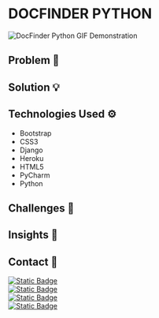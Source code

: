 # DOCFINDER PYTHON

![DocFinder Python GIF Demonstration](https://github.com/smhussain5/HCP-Django-Python/blob/main/DOCFINDER_PYTHON.gif?raw=true)

## Problem 🤔

<!--Being able to connect with people from different countries is one of the most powerful features of the internet. This rapid globalization necessitates the need for applications that help translate text to various languages to facilitate communication.--->

## Solution 💡

<!--This terminal application utilizes Google Translator's API to convert text from english to one of 10 languages. The original text is displayed with the translated text below. Users have the option to translate as often as they want.--->

## Technologies Used ⚙

- Bootstrap
- CSS3
- Django
- Heroku
- HTML5
- PyCharm
- Python

## Challenges 💢

<!--This was a straightforward application, but I originally had options for languages that utilized non-Latin alphabet (eg, Korean, Russian). Although this worked in the PyCharm terminal, it did not translate (😉) to the Python shell.--->

## Insights 💭

<!--I enjoyed using this library and did not utilize the full array of features like auto-detection. It would be interesting to explore using text-to-speech and maybe developing a full-stack Google Translate clone!--->

## Contact 📲

[![Static Badge](https://img.shields.io/badge/Send%20me%20an%20email-212121?style=flat-square&logo=gmail&logoColor=EA4335)](mailto:shababhussain525@gmail.com?)<br>
[![Static Badge](https://img.shields.io/badge/Connect_with_me_on_LinkedIn-212121?style=flat-square&logo=linkedin&logoColor=0A66C2)](https://www.linkedin.com/in/shabab-h)<br>
[![Static Badge](https://img.shields.io/badge/Follow_me_on_Twitter-212121?style=flat-square&logo=twitter&logoColor=1D9BF0)](https://twitter.com/shussain_5)<br>
[![Static Badge](https://img.shields.io/badge/Follow_me_on_GitHub-212121?style=flat-square&logo=github&logoColor=FAFAFA)](https://github.com/smhussain5)<br>

